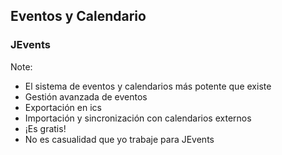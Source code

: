 ## Eventos y Calendario

### JEvents

Note:

* El sistema de eventos y calendarios más potente que existe
* Gestión avanzada de eventos
* Exportación en ics
* Importación y sincronización con calendarios externos
* ¡Es gratis!
* No es casualidad que yo trabaje para JEvents

